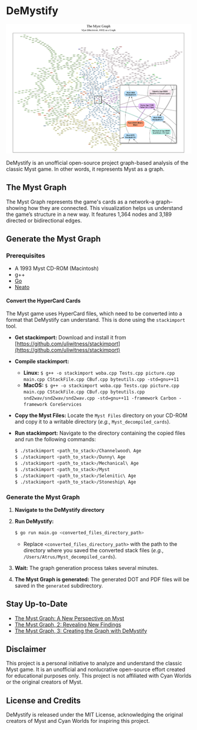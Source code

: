 # DeMystify

![](./DeMystify.png "DeMystify")

DeMystify is an unofficial open-source project graph-based analysis of the classic Myst game. In other words, it represents Myst as a graph.

## The Myst Graph

The Myst Graph represents the game's cards as a network–a graph–showing how they are connected. This visualization helps us understand the game’s structure in a new way. It features 1,364 nodes and 3,189 directed or bidirectional edges.

## Generate the Myst Graph

### Prerequisites

*   A 1993 Myst CD-ROM (Macintosh)
*   g++
*   [Go](https://go.dev/doc/install)
*   [Neato](https://graphviz.org/docs/layouts/neato/)
 
#### Convert the HyperCard Cards

The Myst game uses HyperCard files, which need to be converted into a format that DeMystify can understand. This is done using the `stackimport` tool.

*   **Get stackimport:** Download and install it from [https://github.com/uliwitness/stackimport](https://github.com/uliwitness/stackimport)
*   **Compile stackimport:** 

    *   **Linux:** `$ g++ -o stackimport woba.cpp Tests.cpp picture.cpp main.cpp CStackFile.cpp CBuf.cpp byteutils.cpp -std=gnu++11`
    *   **MacOS:** `$ g++ -o stackimport woba.cpp Tests.cpp picture.cpp main.cpp CStackFile.cpp CBuf.cpp byteutils.cpp snd2wav/snd2wav/snd2wav.cpp -std=gnu++11 -framework Carbon -framework CoreServices`

*   **Copy the Myst Files:** Locate the `Myst Files` directory on your CD-ROM and copy it to a writable directory (*e.g.*, `Myst_decompiled_cards`).
*   **Run stackimport:** Navigate to the directory containing the copied files and run the following commands:

    ```bash
    $ ./stackimport <path_to_stack>/Channelwood\ Age
    $ ./stackimport <path_to_stack>/Dunny\ Age
    $ ./stackimport <path_to_stack>/Mechanical\ Age
    $ ./stackimport <path_to_stack>/Myst
    $ ./stackimport <path_to_stack>/Selenitic\ Age
    $ ./stackimport <path_to_stack>/Stoneship\ Age
    ```

### Generate the Myst Graph

1.  **Navigate to the DeMystify directory**
2.  **Run DeMystify:**

    ```bash
    $ go run main.go <converted_files_directory_path>
    ```

    *   Replace `<converted_files_directory_path>` with the path to the directory where you saved the converted stack files (*e.g.*, `/Users/Atrus/Myst_decompiled_cards`).
3.  **Wait:** The graph generation process takes several minutes.
4.  **The Myst Graph is generated:** The generated DOT and PDF files will be saved in the `generated` subdirectory.

## Stay Up-to-Date

*   [The Myst Graph: A New Perspective on Myst](https://glthr.com/myst-graph-1)
*   [The Myst Graph, 2: Revealing New Findings](https://glthr.com/myst-graph-2)
*   [The Myst Graph, 3: Creating the Graph with DeMystify](https://glthr.com/myst-graph-3)

## Disclaimer

This project is a personal initiative to analyze and understand the classic Myst game. It is an unofficial and nonlucrative open-source effort created for educational purposes only. This project is not affiliated with Cyan Worlds or the original creators of Myst.

## License and Credits

DeMystify is released under the MIT License, acknowledging the original creators of Myst and Cyan Worlds for inspiring this project.
